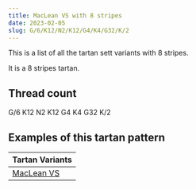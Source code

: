 ```yaml
---
title: MacLean VS with 8 stripes
date: 2023-02-05
slug: G/6/K12/N2/K12/G4/K4/G32/K/2
---
```

This is a list of all the tartan sett variants with 8 stripes.

It is a 8 stripes tartan.


## Thread count
G/6 K12 N2 K12 G4 K4 G32 K/2

## Examples of this tartan pattern

| Tartan Variants |
|---------------|
| [MacLean VS](/variants/g/6/k12/n2/k12/g4/k4/g32/k/2-g004c00-k000000-nd0d0d0)||
